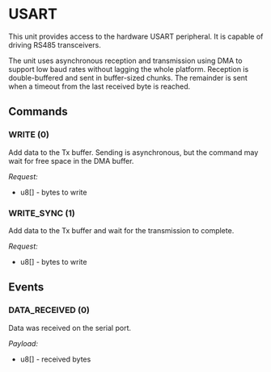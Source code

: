 # USART

This unit provides access to the hardware USART peripheral. It is capable of
driving RS485 transceivers.

The unit uses asynchronous reception and transmission using DMA to support
low baud rates without lagging the whole platform. Reception is double-buffered
and sent in buffer-sized chunks. The remainder is sent when a timeout from
the last received byte is reached.


## Commands

### WRITE (0)

Add data to the Tx buffer. Sending is asynchronous, but the command may wait
for free space in the DMA buffer.

*Request:*
- u8[] - bytes to write

### WRITE_SYNC (1)

Add data to the Tx buffer and wait for the transmission to complete.

*Request:*
- u8[] - bytes to write

## Events

### DATA_RECEIVED (0)

Data was received on the serial port.

*Payload:*
- u8[] - received bytes
